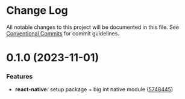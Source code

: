 # Change Log

All notable changes to this project will be documented in this file.
See [Conventional Commits](https://conventionalcommits.org) for commit guidelines.

# 0.1.0 (2023-11-01)

### Features

- **react-native:** setup package + big int native module ([5748445](https://github.com/jimblanc/amplify-js/commit/5748445d1bf939f305a130e67c27a99cf1ab12c8))
